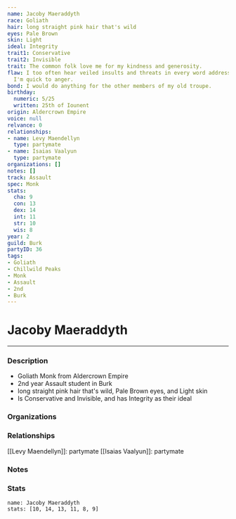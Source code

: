 ```yaml
---
name: Jacoby Maeraddyth
race: Goliath
hair: long straight pink hair that's wild
eyes: Pale Brown
skin: Light
ideal: Integrity
trait1: Conservative
trait2: Invisible
trait: The common folk love me for my kindness and generosity.
flaw: I too often hear veiled insults and threats in every word addressed to me, and
  I'm quick to anger.
bond: I would do anything for the other members of my old troupe.
birthday:
  numeric: 5/25
  written: 25th of Iounent
origin: Aldercrown Empire
voice: null
relvance: 0
relationships:
- name: Levy Maendellyn
  type: partymate
- name: Isaias Vaalyun
  type: partymate
organizations: []
notes: []
track: Assault
spec: Monk
stats:
  cha: 9
  con: 13
  dex: 14
  int: 11
  str: 10
  wis: 8
year: 2
guild: Burk
partyID: 36
tags:
- Goliath
- Chillwild Peaks
- Monk
- Assault
- 2nd
- Burk
---
```

# Jacoby Maeraddyth
---
### Description
- Goliath Monk from Aldercrown Empire
- 2nd year Assault student in Burk
- long straight pink hair that's wild, Pale Brown eyes, and Light skin
- Is Conservative and Invisible, and has Integrity as their ideal

### Organizations

### Relationships
[[Levy Maendellyn]]: partymate
[[Isaias Vaalyun]]: partymate

### Notes

### Stats
```statblock
name: Jacoby Maeraddyth
stats: [10, 14, 13, 11, 8, 9]
```